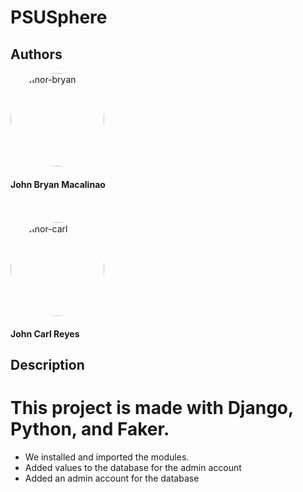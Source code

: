 # PSUSphere
## Authors
<img src="https://avatars.githubusercontent.com/u/114970133?v=4" alt="author-bryan" style="border-radius:50%;" width="150">

#### John Bryan Macalinao 

<br>
<br>

<img src="https://avatars.githubusercontent.com/u/103120453?v=4" alt="author-carl" style="border-radius:50%;" width="150">

#### John Carl Reyes <br>

## Description

# This project is made with Django, Python, and Faker.
* We installed and imported the modules.
* Added values to the database for the admin account
* Added an admin account for the database
